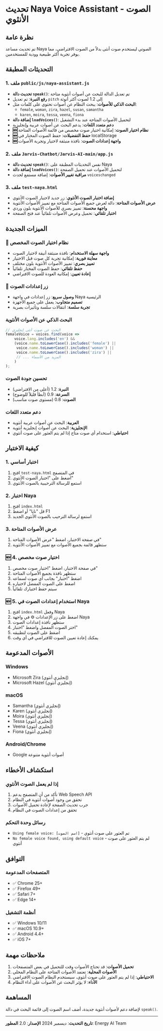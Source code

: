 # تحديث Naya Voice Assistant - الصوت الأنثوي

## نظرة عامة
تم تحديث مساعد Naya الصوتي ليستخدم صوت أنثى بدلاً من الصوت الافتراضي، مما يوفر تجربة أكثر طبيعية وودية للمستخدمين.

## التحديثات المطبقة

### 1. ملف `public/js/naya-assistant.js`
- **تحديث دالة `speak()`**: تم تعديل الدالة للبحث عن أصوات أنثوية متاحة
- **رفع النبرة**: تم تعديل `pitch` إلى 1.2 لصوت أكثر أنوثة
- **البحث الذكي للأصوات**: يبحث النظام عن أصوات تحتوي على كلمات مثل:
  - `female`, `woman`, `zira`, `hazel`, `susan`, `samantha`
  - `karen`, `moira`, `tessa`, `veena`, `fiona`
- **إضافة دالة `loadVoices()`**: لتحميل الأصوات المتاحة عند بدء التشغيل
- **دعم متعدد اللغات**: يدعم البحث عن أصوات عربية وإنجليزية
- **🆕 نظام اختيار الصوت**: إمكانية اختيار صوت مخصص من قائمة الأصوات المتاحة
- **🆕 حفظ التفضيلات**: حفظ الصوت المختار في localStorage
- **🆕 واجهة إعدادات الصوت**: نافذة منبثقة لاختيار وتجربة الأصوات

### 2. ملف `Jarvis-Chatbot/Jarvis-AI-main/app.js`
- **تحديث دالة `speak()`**: نفس التحديثات المطبقة على Naya
- **إضافة دالة `loadVoices()`**: لتحميل الأصوات عند تحميل الصفحة
- **مراقبة تغيير الأصوات**: إضافة مستمع لحدث `voiceschanged`

### 3. ملف `test-naya.html`
- **إضافة اختبار الصوت الأنثوي**: زر جديد لاختبار الصوت الأنثوي
- **عرض الأصوات المتاحة**: دالة لعرض جميع الأصوات المتاحة مع تمييز الأصوات الأنثوية
- **واجهة محسنة**: تمييز بصري للأصوات الأنثوية بلون وردي
- **اختبار تلقائي**: تحميل وعرض الأصوات تلقائياً عند فتح الصفحة

## الميزات الجديدة

### 🎯 نظام اختيار الصوت المخصص
- **واجهة سهلة الاستخدام**: نافذة منبثقة أنيقة لاختيار الصوت
- **معاينة فورية**: إمكانية تجربة كل صوت قبل الاختيار
- **تمييز بصري**: تمييز الأصوات الأنثوية بلون مختلف
- **حفظ تلقائي**: حفظ الصوت المختار تلقائياً
- **إعادة تعيين**: إمكانية العودة للصوت الافتراضي

### 🔧 زر إعدادات الصوت
- **وصول سريع**: زر إعدادات في واجهة Naya الرئيسية
- **تصميم متجاوب**: يعمل على جميع الأجهزة
- **تجربة سلسة**: انتقالات سلسة وتأثيرات بصرية

### البحث الذكي عن الأصوات الأنثوية
```javascript
// البحث عن صوت أنثى إنجليزي
femaleVoice = voices.find(voice =>
    voice.lang.includes('en') &&
    (voice.name.toLowerCase().includes('female') ||
     voice.name.toLowerCase().includes('woman') ||
     voice.name.toLowerCase().includes('zira') ||
     // ... المزيد من الأسماء
    )
);
```

### تحسين جودة الصوت
- **النبرة**: 1.2 (أعلى من الافتراضي)
- **السرعة**: 0.9 (أبطأ قليلاً للوضوح)
- **الصوت**: 0.8 (مستوى صوت مناسب)

### دعم متعدد اللغات
- **العربية**: البحث عن أصوات عربية أنثوية
- **الإنجليزية**: البحث عن أصوات إنجليزية أنثوية
- **احتياطي**: استخدام أي صوت متاح إذا لم يتم العثور على صوت أنثوي

## كيفية الاختبار

### 1. اختبار أساسي
1. افتح `test-naya.html` في المتصفح
2. اضغط على "اختبار الصوت الأنثوي"
3. استمع للرسالة الترحيبية بالصوت الأنثوي

### 2. اختبار Naya
1. افتح `index.html`
2. قل "نايا" أو اضغط F1
3. استمع لرسالة الترحيب بالصوت الأنثوي الجديد

### 3. عرض الأصوات المتاحة
1. في صفحة الاختبار، اضغط "عرض الأصوات المتاحة"
2. ستظهر قائمة بجميع الأصوات مع تمييز الأصوات الأنثوية

### 🆕 4. اختيار صوت مخصص
1. في صفحة الاختبار، اضغط "اختيار صوت مخصص"
2. ستظهر نافذة بجميع الأصوات المتاحة
3. اضغط "اختبار" بجانب أي صوت لسماعه
4. اضغط على الصوت المفضل لاختياره
5. سيتم حفظ اختيارك تلقائياً

### 🆕 5. استخدام إعدادات الصوت في Naya
1. افتح `index.html` وفعل Naya
2. اضغط على زر الإعدادات ⚙️ في واجهة Naya
3. ستظهر نافذة إعدادات الصوت
4. اختر الصوت المفضل واضغط "اختبار"
5. اضغط على الصوت لتطبيقه
6. يمكنك إعادة تعيين الصوت للافتراضي في أي وقت

## الأصوات المدعومة

### Windows
- Microsoft Zira (إنجليزي أنثوي)
- Microsoft Hazel (إنجليزي أنثوي)

### macOS
- Samantha (إنجليزي أنثوي)
- Karen (إنجليزي أنثوي)
- Moira (إنجليزي أنثوي)
- Tessa (إنجليزي أنثوي)
- Veena (إنجليزي أنثوي)
- Fiona (إنجليزي أنثوي)

### Android/Chrome
- Google أصوات أنثوية متنوعة

## استكشاف الأخطاء

### إذا لم يعمل الصوت الأنثوي
1. تأكد من أن المتصفح يدعم Web Speech API
2. تحقق من وجود أصوات أنثوية في النظام
3. جرب تحديث الصفحة لإعادة تحميل الأصوات
4. تحقق من إعدادات الصوت في النظام

### رسائل وحدة التحكم
- `Using female voice: [اسم الصوت]` - تم العثور على صوت أنثوي
- `No female voice found, using default voice` - لم يتم العثور على صوت أنثوي

## التوافق

### المتصفحات المدعومة
- ✅ Chrome 25+
- ✅ Firefox 49+
- ✅ Safari 7+
- ✅ Edge 14+

### أنظمة التشغيل
- ✅ Windows 10/11
- ✅ macOS 10.9+
- ✅ Android 4.4+
- ✅ iOS 7+

## ملاحظات مهمة

1. **تحميل الأصوات**: قد تحتاج الأصوات وقت للتحميل في بعض المتصفحات
2. **الأصوات المحلية**: تعتمد الأصوات المتاحة على النظام المحلي
3. **الاحتياطي**: إذا لم يتم العثور على صوت أنثوي، سيستخدم النظام الصوت الافتراضي
4. **الأداء**: لا يؤثر البحث عن الأصوات على أداء النظام

## المساهمة

لإضافة دعم لأصوات أنثوية جديدة، أضف اسم الصوت إلى قائمة البحث في دالة `speak()`.

---

**تاريخ التحديث**: ديسمبر 2024
**الإصدار**: 2.0
**المطور**: Energy AI Team
